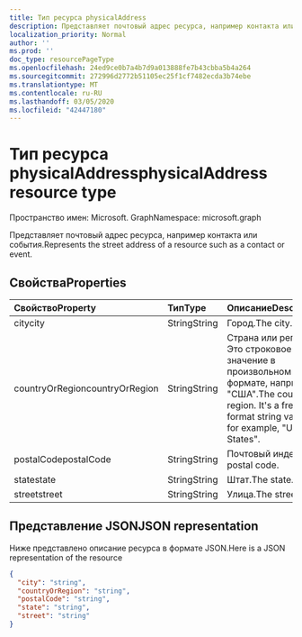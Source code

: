 ```yaml
---
title: Тип ресурса physicalAddress
description: Представляет почтовый адрес ресурса, например контакта или события.
localization_priority: Normal
author: ''
ms.prod: ''
doc_type: resourcePageType
ms.openlocfilehash: 24ed9ce0b7a4b7d9a013888fe7b43cbba5b4a264
ms.sourcegitcommit: 272996d2772b51105ec25f1cf7482ecda3b74ebe
ms.translationtype: MT
ms.contentlocale: ru-RU
ms.lasthandoff: 03/05/2020
ms.locfileid: "42447180"
---
```

# <a name="physicaladdress-resource-type"></a><span data-ttu-id="8a4f0-103">Тип ресурса physicalAddress</span><span class="sxs-lookup"><span data-stu-id="8a4f0-103">physicalAddress resource type</span></span>

<span data-ttu-id="8a4f0-104">Пространство имен: Microsoft. Graph</span><span class="sxs-lookup"><span data-stu-id="8a4f0-104">Namespace: microsoft.graph</span></span>

<span data-ttu-id="8a4f0-105">Представляет почтовый адрес ресурса, например контакта или события.</span><span class="sxs-lookup"><span data-stu-id="8a4f0-105">Represents the street address of a resource such as a contact or event.</span></span>


## <a name="properties"></a><span data-ttu-id="8a4f0-106">Свойства</span><span class="sxs-lookup"><span data-stu-id="8a4f0-106">Properties</span></span>
| <span data-ttu-id="8a4f0-107">Свойство</span><span class="sxs-lookup"><span data-stu-id="8a4f0-107">Property</span></span>     | <span data-ttu-id="8a4f0-108">Тип</span><span class="sxs-lookup"><span data-stu-id="8a4f0-108">Type</span></span>   |<span data-ttu-id="8a4f0-109">Описание</span><span class="sxs-lookup"><span data-stu-id="8a4f0-109">Description</span></span>|
|:---------------|:--------|:----------|
|<span data-ttu-id="8a4f0-110">city</span><span class="sxs-lookup"><span data-stu-id="8a4f0-110">city</span></span>|<span data-ttu-id="8a4f0-111">String</span><span class="sxs-lookup"><span data-stu-id="8a4f0-111">String</span></span>|<span data-ttu-id="8a4f0-112">Город.</span><span class="sxs-lookup"><span data-stu-id="8a4f0-112">The city.</span></span>|
|<span data-ttu-id="8a4f0-113">countryOrRegion</span><span class="sxs-lookup"><span data-stu-id="8a4f0-113">countryOrRegion</span></span>|<span data-ttu-id="8a4f0-114">String</span><span class="sxs-lookup"><span data-stu-id="8a4f0-114">String</span></span>|<span data-ttu-id="8a4f0-p101">Страна или регион. Это строковое значение в произвольном формате, например "США".</span><span class="sxs-lookup"><span data-stu-id="8a4f0-p101">The country or region. It's a free-format string value, for example, "United States".</span></span>|
|<span data-ttu-id="8a4f0-117">postalCode</span><span class="sxs-lookup"><span data-stu-id="8a4f0-117">postalCode</span></span>|<span data-ttu-id="8a4f0-118">String</span><span class="sxs-lookup"><span data-stu-id="8a4f0-118">String</span></span>|<span data-ttu-id="8a4f0-119">Почтовый индекс.</span><span class="sxs-lookup"><span data-stu-id="8a4f0-119">The postal code.</span></span>|
|<span data-ttu-id="8a4f0-120">state</span><span class="sxs-lookup"><span data-stu-id="8a4f0-120">state</span></span>|<span data-ttu-id="8a4f0-121">String</span><span class="sxs-lookup"><span data-stu-id="8a4f0-121">String</span></span>|<span data-ttu-id="8a4f0-122">Штат.</span><span class="sxs-lookup"><span data-stu-id="8a4f0-122">The state.</span></span>|
|<span data-ttu-id="8a4f0-123">street</span><span class="sxs-lookup"><span data-stu-id="8a4f0-123">street</span></span>|<span data-ttu-id="8a4f0-124">String</span><span class="sxs-lookup"><span data-stu-id="8a4f0-124">String</span></span>|<span data-ttu-id="8a4f0-125">Улица.</span><span class="sxs-lookup"><span data-stu-id="8a4f0-125">The street.</span></span>|

## <a name="json-representation"></a><span data-ttu-id="8a4f0-126">Представление JSON</span><span class="sxs-lookup"><span data-stu-id="8a4f0-126">JSON representation</span></span>

<span data-ttu-id="8a4f0-127">Ниже представлено описание ресурса в формате JSON.</span><span class="sxs-lookup"><span data-stu-id="8a4f0-127">Here is a JSON representation of the resource</span></span>

<!-- {
  "blockType": "resource",
  "optionalProperties": [

  ],
  "@odata.type": "microsoft.graph.physicalAddress"
}-->

```json
{
  "city": "string",
  "countryOrRegion": "string",
  "postalCode": "string",
  "state": "string",
  "street": "string"
}

```

<!-- uuid: 8fcb5dbc-d5aa-4681-8e31-b001d5168d79
2015-10-25 14:57:30 UTC -->
<!-- {
  "type": "#page.annotation",
  "description": "physicalAddress resource",
  "keywords": "",
  "section": "documentation",
  "tocPath": ""
}-->
